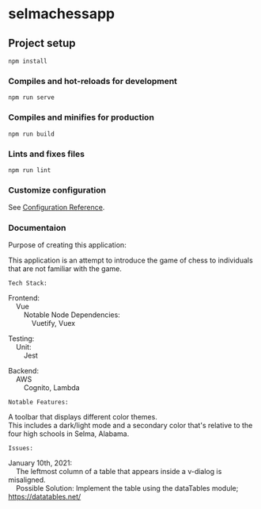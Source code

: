 # selmachessapp

## Project setup
```
npm install
```

### Compiles and hot-reloads for development
```
npm run serve
```

### Compiles and minifies for production
```
npm run build
```

### Lints and fixes files
```
npm run lint
```

### Customize configuration
See [Configuration Reference](https://cli.vuejs.org/config/).

### Documentaion

Purpose of creating this application:

This application is an attempt to introduce the game of chess to individuals that are not familiar with the game.

```
Tech Stack:
```

Frontend: <br />
&nbsp;&nbsp;&nbsp;&nbsp;Vue <br />
&nbsp;&nbsp;&nbsp;&nbsp;&nbsp;&nbsp;&nbsp;&nbsp;Notable Node Dependencies:<br />
&nbsp;&nbsp;&nbsp;&nbsp;&nbsp;&nbsp;&nbsp;&nbsp;&nbsp;&nbsp;&nbsp;&nbsp;Vuetify, Vuex <br />

Testing: <br />
&nbsp;&nbsp;&nbsp;&nbsp;Unit:<br />
&nbsp;&nbsp;&nbsp;&nbsp;&nbsp;&nbsp;&nbsp;&nbsp;Jest<br />

Backend:<br />
&nbsp;&nbsp;&nbsp;&nbsp;AWS<br />
&nbsp;&nbsp;&nbsp;&nbsp;&nbsp;&nbsp;&nbsp;&nbsp;Cognito, Lambda<br />

```
Notable Features:
```

A toolbar that displays different color themes.<br />
This includes a dark/light mode and a secondary color that's relative to the four high schools in Selma, Alabama. <br />

```
Issues:
```

January 10th, 2021:<br />
&nbsp;&nbsp;&nbsp;&nbsp;The leftmost column of a table that appears inside a v-dialog is misaligned.<br />
&nbsp;&nbsp;&nbsp;&nbsp;Possible Solution: Implement the table using the dataTables module; https://datatables.net/<br />